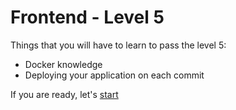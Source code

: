 # Frontend - Level 5

Things that you will have to learn to pass the level 5:
- Docker knowledge
- Deploying your application on each commit


If you are ready, let's [start](program/frontend/level-5/EXERCISES.md)
